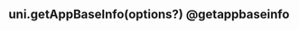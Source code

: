 ## uni.getAppBaseInfo(options?) @getappbaseinfo

<!-- UTSAPIJSON.getAppBaseInfo.description -->

<!-- UTSAPIJSON.getAppBaseInfo.param -->

<!-- UTSAPIJSON.getAppBaseInfo.returnValue -->

<!-- UTSAPIJSON.getAppBaseInfo.example -->

<!-- UTSAPIJSON.getAppBaseInfo.compatibility -->

<!-- UTSAPIJSON.getAppBaseInfo.tutorial -->

<!-- UTSAPIJSON.get-app-base-info.example -->

<!-- UTSAPIJSON.general_type.name -->

<!-- UTSAPIJSON.general_type.param -->